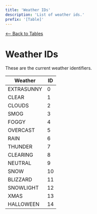 ```yaml
---
title: 'Weather IDs'
description: 'List of weather ids.'
prefix: '[Table]'
---
```


[<-- Back to Tables](./index.md)

# Weather IDs

These are the current weather identifiers.

| Weather    | ID  |
| ---------- | --- |
| EXTRASUNNY | 0   |
| CLEAR      | 1   |
| CLOUDS     | 2   |
| SMOG       | 3   |
| FOGGY      | 4   |
| OVERCAST   | 5   |
| RAIN       | 6   |
| THUNDER    | 7   |
| CLEARING   | 8   |
| NEUTRAL    | 9   |
| SNOW       | 10  |
| BLIZZARD   | 11  |
| SNOWLIGHT  | 12  |
| XMAS       | 13  |
| HALLOWEEN  | 14  |
